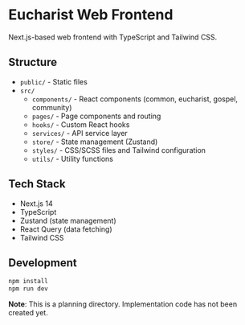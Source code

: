 # Eucharist Web Frontend

Next.js-based web frontend with TypeScript and Tailwind CSS.

## Structure

- `public/` - Static files
- `src/`
  - `components/` - React components (common, eucharist, gospel, community)
  - `pages/` - Page components and routing
  - `hooks/` - Custom React hooks
  - `services/` - API service layer
  - `store/` - State management (Zustand)
  - `styles/` - CSS/SCSS files and Tailwind configuration
  - `utils/` - Utility functions

## Tech Stack

- Next.js 14
- TypeScript
- Zustand (state management)
- React Query (data fetching)
- Tailwind CSS

## Development

```bash
npm install
npm run dev
```

**Note**: This is a planning directory. Implementation code has not been created yet.
